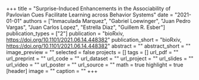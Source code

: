 +++
title = "Surprise-Induced Enhancements in the Associability of Pavlovian Cues Facilitate Learning across Behavior Systems"
date = "2021-01-01"
authors = ["Inmaculada Marquez", "Gabriel Loewinger", "Juan Pedro Vargas", "Juan Carlos Lopez", "Estrella Diaz", "Guillem R. Esber"]
publication_types = ["2"]
publication = "bioRxiv, https://doi.org/10.1101/2021.06.14.448382"
publication_short = "bioRxiv, https://doi.org/10.1101/2021.06.14.448382"
abstract = ""
abstract_short = ""
image_preview = ""
selected = false
projects = []
tags = []
url_pdf = ""
url_preprint = ""
url_code = ""
url_dataset = ""
url_project = ""
url_slides = ""
url_video = ""
url_poster = ""
url_source = ""
math = true
highlight = true
[header]
image = ""
caption = ""
+++

